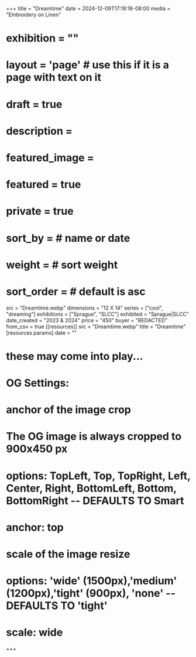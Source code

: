 +++
title = "Dreamtime"
date = 2024-12-09T17:19:18-08:00
media = "Embroidery on Linen"
# exhibition = ""
# layout = 'page' # use this if it is a page with text on it
# draft = true
# description = 
# featured_image = 
# featured = true
# private = true
# sort_by = # name or date
# weight = # sort weight
# sort_order = # default is asc
src = "Dreamtime.webp"
dimensions = "12  X 14"
  series = ["cool", "dreaming"]
    exhibitions = ["Sprague", "SLCC"]
  exhibited = "Sprague|SLCC"
date_created = "2023 & 2024"
price = "450"
buyer = "REDACTED"
from_csv = true
[[resources]]
  src = "Dreamtime.webp"
  title = "Dreamtime"
  [resources.params]
  date = ""

# these may come into play...
# OG Settings:
# anchor of the image crop 
#   The OG image is always cropped to 900x450 px
#   options: TopLeft, Top, TopRight, Left, Center, Right, BottomLeft, Bottom, BottomRight -- DEFAULTS TO Smart
# anchor: top
# scale of the image resize 
#   options: 'wide' (1500px),'medium' (1200px),'tight' (900px), 'none' -- DEFAULTS TO 'tight'
# scale: wide 
+++